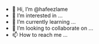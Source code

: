 - 👋 Hi, I’m @hafeezlame
- 👀 I’m interested in ...
- 🌱 I’m currently learning ...
- 💞️ I’m looking to collaborate on ...
- 📫 How to reach me ...

<!---
hafeezlame/hafeezlame is a ✨ special ✨ repository because its `README.md` (this file) appears on your GitHub profile.
You can click the Preview link to take a look at your changes.
--->
